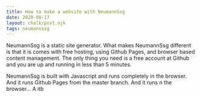 ```yaml
---
title: How to make a website with NeumannSsg
date: 2020-06-17
layout: chalk/post.njk
tags: neumannssg
---
```


NeumannSsg is a static site generator. What makes NeumannSsg different is that it is comes with free hosting, using Github Pages, and browser based content management. The only thing you need is a free account at Github and you are up and running in less than 5 minutes.
<!-- more -->
NeumannSsg is built with Javascript and runs completely in the browser.
And it runs Github Pages from the master branch.
And it runs n the browser... A itb
